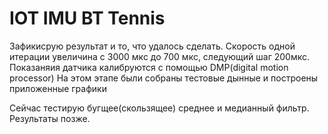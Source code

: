 # IOT IMU BT Tennis
 Зафикисрую результат и то, что удалось сделать.
Скорость одной итерации увеличина с 3000 мкс до 700 мкс, следующий шаг 200мкс.
Показаняия датчика калибруются с помощью DMP(digital motion processor)
На этом этапе были собраны тестовые дынные и построены приложенные графики

Сейчас тестирую бугщее(скользящее) среднее и медианный фильтр. Результаты позже.
